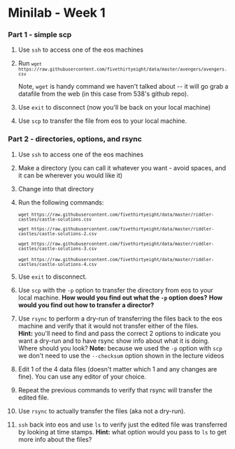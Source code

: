 # Minilab - Week 1

### Part 1 - simple scp
1. Use `ssh` to access one of the eos machines
2. Run
   <small>`wget https://raw.githubusercontent.com/fivethirtyeight/data/master/avengers/avengers.csv`</small>
   
   Note, `wget` is handy command we haven't talked about -- it will go
   grab a datafile from the web (in this case from 538's github repo).
3. Use `exit` to disconnect (now you'll be back on your local machine)
4. Use `scp` to transfer the file from eos to your local machine.

### Part 2 - directories, options, and rsync
1. Use `ssh` to access one of the eos machines
2. Make a directory (you can call it whatever
   you want - avoid spaces, and it can be wherever you would like it)
3. Change into that directory
4. Run the following commands:
   <small>
   
   `wget https://raw.githubusercontent.com/fivethirtyeight/data/master/riddler-castles/castle-solutions.csv`
   
   `wget https://raw.githubusercontent.com/fivethirtyeight/data/master/riddler-castles/castle-solutions-2.csv`
   
   `wget https://raw.githubusercontent.com/fivethirtyeight/data/master/riddler-castles/castle-solutions-3.csv`
   
   `wget https://raw.githubusercontent.com/fivethirtyeight/data/master/riddler-castles/castle-solutions-4.csv`
   </small>
5. Use `exit` to disconnect.
6. Use `scp` with the `-p` option
   to transfer the directory from eos to your local machine.
   **How would you find out what the `-p` option does?**
   **How would you find out how to transfer a director?**
6. Use `rsync` to perform a dry-run of transferring the files
   back to the eos machine and verify that it would not transfer
   either of the files.  
   **Hint:**  you'll need to find and pass the correct 2 options
   to indicate you want a dry-run and to have rsync show info
   about what it is doing. Where should you look?
   **Note:** because we used the `-p` option with `scp` we don't
   need to use the `--checksum` option shown in the lecture videos
7. Edit 1 of the 4 data files (doesn't matter which 1 and
   any changes are fine).  You can use any editor of your choice.
8. Repeat the previous commands to verify that rsync will transfer
   the edited file.
9. Use `rsync` to actually transfer the files (aka not a dry-run).
10. `ssh` back into eos and use `ls` to verify just the edited
    file was transferred by looking at time stamps.
    **Hint:**  what option would you pass to `ls`
    to get more info about the files?

